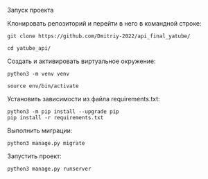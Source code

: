 Запуск проекта

Клонировать репозиторий и перейти в него в командной строке:
```
git clone https://github.com/Dmitriy-2022/api_final_yatube/

cd yatube_api/
```

Cоздать и активировать виртуальное окружение:
```
python3 -m venv venv

source env/bin/activate
```
Установить зависимости из файла requirements.txt:
```
python3 -m pip install --upgrade pip
pip install -r requirements.txt
```
Выполнить миграции:
```
python3 manage.py migrate
```
Запустить проект:
```
python3 manage.py runserver
```
